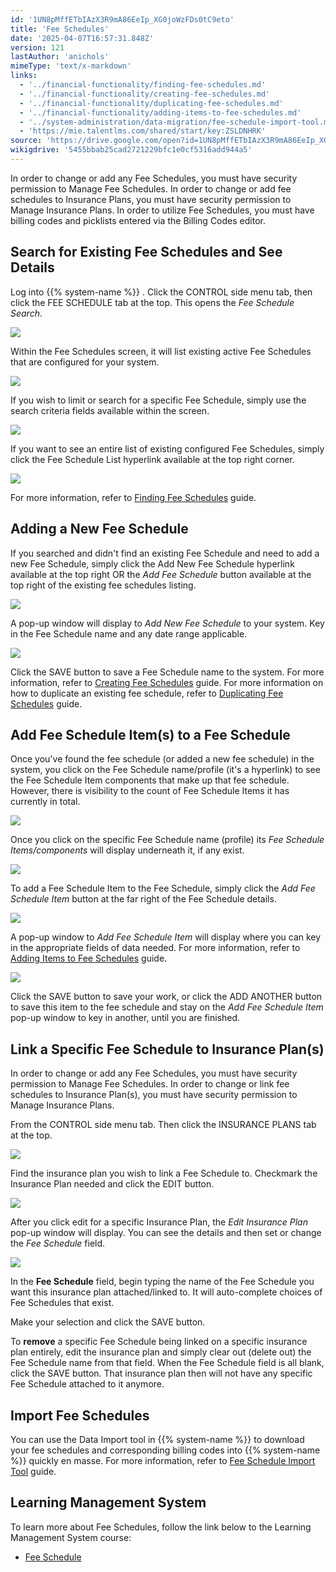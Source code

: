 ```yaml
---
id: '1UN8pMffETbIAzX3R9mA86EeIp_XG0joWzFDs0tC9eto'
title: 'Fee Schedules'
date: '2025-04-07T16:57:31.848Z'
version: 121
lastAuthor: 'anichols'
mimeType: 'text/x-markdown'
links:
  - '../financial-functionality/finding-fee-schedules.md'
  - '../financial-functionality/creating-fee-schedules.md'
  - '../financial-functionality/duplicating-fee-schedules.md'
  - '../financial-functionality/adding-items-to-fee-schedules.md'
  - '../system-administration/data-migration/fee-schedule-import-tool.md'
  - 'https://mie.talentlms.com/shared/start/key:ZSLDNHRK'
source: 'https://drive.google.com/open?id=1UN8pMffETbIAzX3R9mA86EeIp_XG0joWzFDs0tC9eto'
wikigdrive: '5455bbab25cad2721229bfc1e0cf5316add944a5'
---
```

In order to change or add any Fee Schedules, you must have security permission to Manage Fee Schedules. In order to change or add fee schedules to Insurance Plans, you must have security permission to Manage Insurance Plans. In order to utilize Fee Schedules, you must have billing codes and picklists entered via the Billing Codes editor.

## Search for Existing Fee Schedules and See Details

Log into {{% system-name %}} . Click the CONTROL side menu tab, then click the FEE SCHEDULE tab at the top. This opens the *Fee Schedule Search*.

![](../fee-schedules.assets/253bf206c465cae38a19374968e1488e.png)

Within the Fee Schedules screen, it will list existing active Fee Schedules that are configured for your system.

![](../fee-schedules.assets/720ead8eec7af9df7e34a21a85865569.png)

If you wish to limit or search for a specific Fee Schedule, simply use the search criteria fields available within the screen.

![](../fee-schedules.assets/aec78dbf6c6d1477bf648303c1ef8f0a.png)

If you want to see an entire list of existing configured Fee Schedules, simply click the Fee Schedule List hyperlink available at the top right corner.

![](../fee-schedules.assets/b07726bbd4f3c3c46cf3760bc4c0ac29.png)

For more information, refer to [Finding Fee Schedules](../financial-functionality/finding-fee-schedules.md) guide.

## Adding a New Fee Schedule

If you searched and didn't find an existing Fee Schedule and need to add a new Fee Schedule, simply click the Add New Fee Schedule hyperlink available at the top right OR the *Add Fee Schedule* button available at the top right of the existing fee schedules listing.

![](../fee-schedules.assets/7618fb1ff32f85c4bdb9786db9b2551c.png)

A pop-up window will display to *Add New Fee Schedule* to your system.  Key in the Fee Schedule name and any date range applicable.

![](../fee-schedules.assets/561755d7c9820873e6c6ef8c1ab3c2d8.png)

Click the SAVE button to save a Fee Schedule name to the system.  For more information, refer to [Creating Fee Schedules](../financial-functionality/creating-fee-schedules.md) guide.  For more information on how to duplicate an existing fee schedule, refer to [Duplicating Fee Schedules](../financial-functionality/duplicating-fee-schedules.md) guide.

## Add Fee Schedule Item(s) to a Fee Schedule

Once you've found the fee schedule (or added a new fee schedule) in the system, you click on the Fee Schedule name/profile (it's a hyperlink) to see the Fee Schedule Item components that make up that fee schedule.  However, there is visibility to the count of Fee Schedule Items it has currently in total.

![](../fee-schedules.assets/5c938d2e31318274ea7b9634e61cc261.png)

Once you click on the specific Fee Schedule name (profile) its *Fee Schedule Items/components* will display underneath it, if any exist.

![](../fee-schedules.assets/51c4dd02f641d3ba9e208b589803743f.png)

To add a Fee Schedule Item to the Fee Schedule, simply click the *Add Fee Schedule Item* button at the far right of the Fee Schedule details.

![](../fee-schedules.assets/60e7365e6be5da51dafdd08ce5445c41.png)

A pop-up window to *Add Fee Schedule Item* will display where you can key in the appropriate fields of data needed.  For more information, refer to [Adding Items to Fee Schedules](../financial-functionality/adding-items-to-fee-schedules.md) guide.

![](../fee-schedules.assets/b07bff698045ccae13adf7f9510abfad.png)

Click the SAVE button to save your work, or click the ADD ANOTHER  button to save this item to the fee schedule and stay on the *Add Fee Schedule Item* pop-up window to key in another, until you are finished.

## Link a Specific Fee Schedule to Insurance Plan(s)

In order to change or add any Fee Schedules, you must have security permission to Manage Fee Schedules. In order to change or link fee schedules to Insurance Plan(s), you must have security permission to Manage Insurance Plans.

From the CONTROL side menu tab. Then click the INSURANCE PLANS tab at the top.

![](../fee-schedules.assets/305da3b71e265e9c68c181befc4254e8.png)

Find the insurance plan you wish to link a Fee Schedule to.  Checkmark the Insurance Plan needed and click the EDIT button.

![](../fee-schedules.assets/0f9ab4bd1d5742434a485415faaf185a.png)

After you click edit for a specific Insurance Plan, the *Edit Insurance Plan* pop-up window will display. You can see the details and then set or change the *Fee Schedule* field.

![](../fee-schedules.assets/d1bf728d19ea08830a94c47e68416616.png)

In the **Fee Schedule** field, begin typing the name of the Fee Schedule you want this insurance plan attached/linked to. It will auto-complete choices of Fee Schedules that exist.

Make your selection and click the SAVE button.

To **remove** a specific Fee Schedule being linked on a specific insurance plan entirely, edit the insurance plan and simply clear out (delete out) the Fee Schedule name from that field. When the Fee Schedule field is all blank, click the SAVE button. That insurance plan then will not have any specific Fee Schedule attached to it anymore.

## Import Fee Schedules

You can use the Data Import tool in {{% system-name %}} to download your fee schedules and corresponding billing codes into {{% system-name %}} quickly en masse.  For more information, refer to [Fee Schedule Import Tool](../system-administration/data-migration/fee-schedule-import-tool.md) guide.

## Learning Management System

To learn more about Fee Schedules, follow the link below to the Learning Management System course:

* [Fee Schedule](https://mie.talentlms.com/shared/start/key:ZSLDNHRK)
